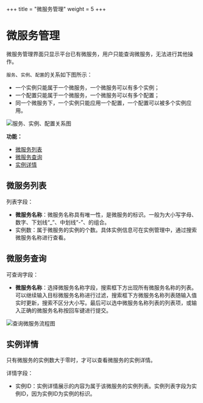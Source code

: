 +++
title = "微服务管理"
weight = 5
+++

# 微服务管理

微服务管理界面只显示平台已有微服务，用户只能查询微服务，无法进行其他操作。

`服务`、`实例`、`配置`的关系如下图所示：

- 一个实例只能属于一个微服务，一个微服务可以有多个实例；
- 一个配置只能属于一个微服务，一个微服务可以有多个配置；
- 同一个微服务下，一个实例只能应用一个配置，一个配置可以被多个实例应用。

![服务、实例、配置关系图](/docs/user-guide/api/image/micro_instance_config_relationship.png)

**功能：**

- [微服务列表](#1)
- [微服务查询](#2)
- [实例详情](#3)

<h2 id="1">微服务列表</h2>

列表字段：

-  **微服务名称**：微服务名称具有唯一性，是微服务的标识。一般为大小写字母、数字、下划线“_”、中划线“-”、的组合。
-  实例数：属于微服务的实例的个数。具体实例信息可在实例管理中，通过搜索微服务名称进行查看。


<h2 id="2">微服务查询</h2>

可查询字段：

- **微服务名称**：选择微服务名称字段，搜索框下方出现所有微服务名称的列表。可以继续输入目标微服务名称进行过滤，搜索框下方微服务名称列表随输入值实时更新，搜索不区分大小写。最后可以选中微服务名称列表的列表项，或输入正确的微服务名称按回车键进行提交。

![查询微服务流程图](/docs/user-guide/api/image/search_micro.png)

<h2 id="3">实例详情</h2>

只有微服务的实例数大于零时，才可以查看微服务的实例详情。

详情字段：

- 实例ID：实例详情展示的内容为属于该微服务的实例列表。实例列表字段为实例ID，因为实例ID为实例的标识。